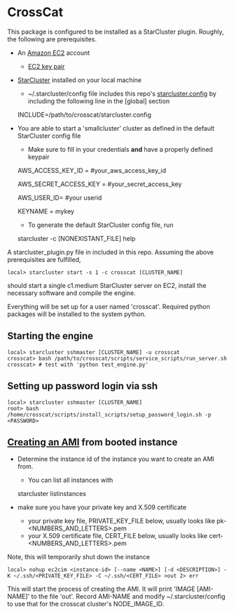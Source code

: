CrossCat
==============

This package is configured to be installed as a StarCluster plugin.  Roughly, the following are prerequisites.

* An [Amazon EC2](http://aws.amazon.com/ec2/) account
    * [EC2 key pair](http://docs.aws.amazon.com/AWSEC2/latest/UserGuide/generating-a-keypair.html)
* [StarCluster](http://star.mit.edu/cluster/) installed on your local machine
    * ~/.starcluster/config file includes this repo's [starcluster.config](https://github.com/mit-probabilistic-computing-project/crosscat/blob/master/starcluster.config) by including the following line in the [global] section

     INCLUDE=/path/to/crosscat/starcluster.config
* You are able to start a 'smallcluster' cluster as defined in the default StarCluster config file
    * Make sure to fill in your credentials **and** have a properly defined keypair

     AWS_ACCESS_KEY_ID = #your_aws_access_key_id
     
     AWS_SECRET_ACCESS_KEY = #your_secret_access_key
     
     AWS_USER_ID= #your userid
     
     KEYNAME = mykey

    * To generate the default StarCluster config file, run

     starcluster -c [NONEXISTANT_FILE] help

A starcluster_plugin.py file in included in this repo.  Assuming the above prerequisites are fulfilled,

    local> starcluster start -s 1 -c crosscat [CLUSTER_NAME]

should start a single c1.medium StarCluster server on EC2, install the necessary software and compile the engine.

Everything will be set up for a user named 'crosscat'.  Required python packages will be installed to the system python.


Starting the engine
---------------------------
    local> starcluster sshmaster [CLUSTER_NAME] -u crosscat
    crosscat> bash /path/to/crosscat/scripts/service_scripts/run_server.sh
    crosscat> # test with 'python test_engine.py'

Setting up password login via ssh
---------------------------------
    local> starcluster sshmaster [CLUSTER_NAME]
    root> bash /home/crosscat/scripts/install_scripts/setup_password_login.sh -p <PASSWORD>

## [Creating an AMI](http://docs.aws.amazon.com/AWSEC2/latest/CommandLineReference/ApiReference-cmd-CreateImage.html) from booted instance

* Determine the instance id of the instance you want to create an AMI from.
   * You can list all instances with
    
    starcluster listinstances
    
* make sure you have your private key and X.509 certificate
   * your private key file, PRIVATE_KEY_FILE below, usually looks like pk-\<NUMBERS\_AND\_LETTERS\>.pem
   * your X.509 certificate file, CERT_FILE below, usually looks like cert-\<NUMBERS\_AND\_LETTERS\>.pem

Note, this will temporarily shut down the instance

    local> nohup ec2cim <instance-id> [--name <NAME>] [-d <DESCRIPTION>] -K ~/.ssh/<PRIVATE_KEY_FILE> -C ~/.ssh/<CERT_FILE> >out 2> err


This will start the process of creating the AMI.  It will print 'IMAGE [AMI-NAME]' to the file 'out'.  Record AMI-NAME and modify ~/.starcluster/config to use that for the crosscat cluster's NODE\_IMAGE\_ID.

<!---
Caching HTTPS password
----------------------
When a StarCluster machine is spun up, its .git origin is changed to the github https address.  You can perform git operations but github repo operations will require a password.  You can cache the password by performing the following operations (from the related github [help page](https://help.github.com/articles/set-up-git#password-caching))

     crosscat> git config --global credential.helper cache
     crosscat> git config --global credential.helper 'cache --timeout=3600'

This requires git 1.7.10 or higher.  To get on ubuntu, do
sudo add-apt-repository ppa:git-core/ppa
sudo apt-get update
sudo apt-get install -y git
--->

